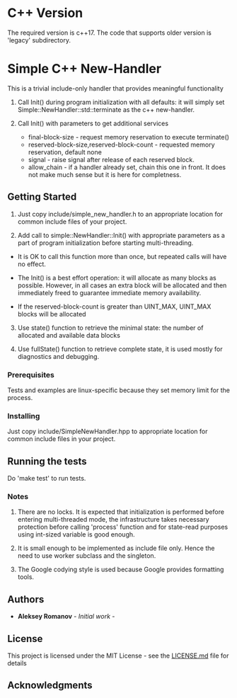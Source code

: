 # C++ Version
The required version is c++17. The code that supports
older version is 'legacy' subdirectory.

# Simple C++ New-Handler

This is a trivial include-only handler that provides meaningful functionality

1. Call Init() during program initialization  with all defaults: it will simply
   set Simple::NewHandler::std::terminate as the c++ new-handler.
   
2. Call Init() with parameters to get additional services

   -  final-block-size                         - request memory reservation to execute terminate()
   -  reserved-block-size,reserved-block-count - requested memory reservation, default none
   -  signal                                   - raise signal after release of each reserved block.
   -  allow_chain                              - if a handler already set, chain this one in front.
                                                 It does not make much sense but it is here for completness.

## Getting Started

1. Just copy include/simple_new_handler.h to an appropriate location for common include files
of your project.

2. Add call to simple::NewHandler::Init() with appropriate parameters as a part of program
initialization before starting multi-threading.

* It is OK to call this function more than once, but repeated calls will have no effect.

* The Init() is a best effort operation: it will allocate as many blocks as possible.
   However, in all cases an extra block will be allocated and then immediately
   freed to guarantee immediate memory availability.

* If the reserved-block-count is greater than UINT_MAX, UINT_MAX blocks will be allocated

3. Use state() function to retrieve the minimal state: the number of allocated and available data blocks

4. Use fullState() function to retrieve complete state, it is used mostly for diagnostics and debugging. 


### Prerequisites

Tests and examples are linux-specific because they set memory limit for the process.

### Installing

Just copy include/SimpleNewHandler.hpp to appropriate location for common include files
in your project.

## Running the tests

Do 'make test' to run tests.

### Notes

1. There are no locks. It is expected that initialization is performed before entering
multi-threaded mode, the infrastructure takes necessary protection before calling 'process'
function and for state-read purposes using int-sized variable is good enough.

2. It is small enough to be implemented as include file only. Hence the need to use worker
subclass and the singleton.

3. The Google codying style is used because Google provides formatting tools.

## Authors

* **Aleksey Romanov** - *Initial work* -


## License

This project is licensed under the MIT License - see the [LICENSE.md](LICENSE.md) file for details

## Acknowledgments



